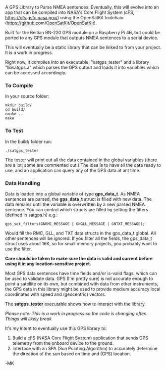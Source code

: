 A GPS Library to Parse NMEA sentences. Eventually, this will evolve into an app that can be compiled into NASA's Core Flight System (cFS, https://cfs.gsfc.nasa.gov/) using the OpenSatKit toolchain (https://github.com/OpenSatKit/OpenSatKit).

Built for the Beitian BN-220 GPS module on a Raspberry Pi 4B, but could be ported to any GPS module that outputs NMEA sentences to a serial device.

This will eventually be a static library that can be linked to from your project. It is a work in progress. 

Right now, it compiles into an executable, "satgps_tester" and a library "libsatgps.a" which parses the GPS output and loads it into variables which can be accessed accordingly.

### To Compile

In your source folder:

    mkdir build/
    cd build/
	cmake ..
	make

### To Test
In the build/ folder run:

	./satgps_tester
		
The tester will print out all the data contained in the global variables (there are a lot; some are commented out.) The idea is to have all the data ready to use, and an application can query any of the GPS data at ant time. 


### Data Handling

Data is loaded into a global variable of type **gps_data_t**. As NMEA sentences are parsed, the **gps_data_t** struct is filled with new data. The data remains until the variable is overwritten by a new parsed NMEA sentence. You can control which structs are filled by setting the filters (defined in satgps.h) e.g.:

	gps_set_filters(GNRMC_MESSAGE | GNGLL_MESSAGE | GNTXT_MESSAGE);
	
Would fill the RMC, GLL, and TXT data structs in the gps_data_t global. All other sentences will be ignored. If you filter all the fields, the gps_data_t struct uses about 16K, so for small memory projects, you probably want to use the filter.

**Care should be taken to make sure the data is valid and current before using it in any location-sensitive project.** 

Most GPS data sentences have time fields and/or is-valid flags, which can be used to validate data. GPS (I'm pretty sure) is not accurate enough to point a satellite on its own, but combined with data from other instruments, the GPS data in this library might be used to provide medium accuracy local coordinates with speed and (geocentric) vectors.

The **satgps_tester** executable shows how to interact with the library. 

*Please note: This is a work in progress so the code is changing often. Things will likely break*

It's my intent to eventually use this GPS library to:

1. Build a cFS (NASA Core Flight System) application that sends GPS telemetry from the onboard device to the ground.
2. Interface with an SPA (Sun Pointing Algorithm) to accurately determine the direction of the sun based on time and (GPS) location. 
		
-MK
